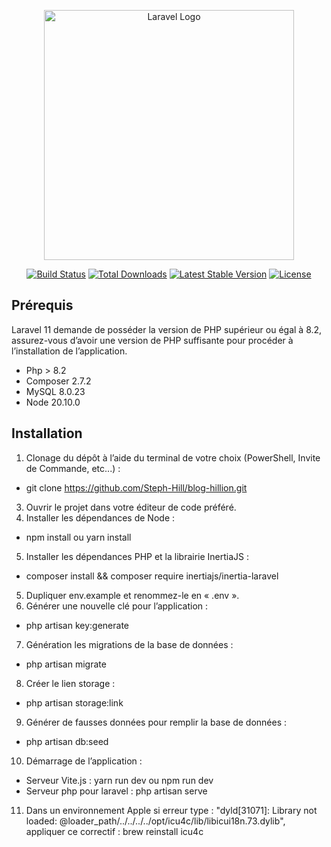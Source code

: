 <p align="center"><a href="https://laravel.com" target="_blank"><img src="https://raw.githubusercontent.com/laravel/art/master/logo-lockup/5%20SVG/2%20CMYK/1%20Full%20Color/laravel-logolockup-cmyk-red.svg" width="400" alt="Laravel Logo"></a></p>

<p align="center">
<a href="https://github.com/laravel/framework/actions"><img src="https://github.com/laravel/framework/workflows/tests/badge.svg" alt="Build Status"></a>
<a href="https://packagist.org/packages/laravel/framework"><img src="https://img.shields.io/packagist/dt/laravel/framework" alt="Total Downloads"></a>
<a href="https://packagist.org/packages/laravel/framework"><img src="https://img.shields.io/packagist/v/laravel/framework" alt="Latest Stable Version"></a>
<a href="https://packagist.org/packages/laravel/framework"><img src="https://img.shields.io/packagist/l/laravel/framework" alt="License"></a>
</p>

## Prérequis 

Laravel 11 demande de posséder la version de PHP supérieur ou égal à 8.2, assurez-vous d’avoir une version de PHP suffisante pour procéder à l’installation de l’application.
- Php > 8.2
- Composer 2.7.2
- MySQL 8.0.23
- Node 20.10.0

## Installation
1.	Clonage du dépôt à l’aide du terminal de votre choix (PowerShell, Invite de Commande, etc...) :
- git clone https://github.com/Steph-Hill/blog-hillion.git 
3.	Ouvrir le projet dans votre éditeur de code préféré. 
4.	Installer les dépendances de Node :
- npm install ou yarn install 
5.	Installer les dépendances PHP et la librairie InertiaJS : 
- composer install && composer require inertiajs/inertia-laravel 
5.	Dupliquer env.example et renommez-le en « .env ».
6.	Générer une nouvelle clé pour l’application :
- php artisan key:generate 
7.	Génération les migrations de la base de données :
- php artisan migrate
8.  Créer le lien storage :
- php artisan storage:link 
9.	Générer de fausses données pour remplir la base de données : 
- php artisan db:seed 
10.	Démarrage de l’application :
- Serveur Vite.js :
  yarn run dev ou npm run dev
- Serveur php pour laravel :
  php artisan serve
11.	Dans un environnement Apple si erreur type : "dyld[31071]: Library not loaded: @loader_path/../../../../opt/icu4c/lib/libicui18n.73.dylib", appliquer ce correctif : brew reinstall icu4c




